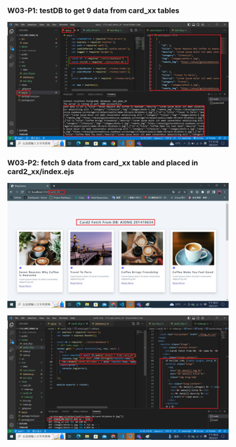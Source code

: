 ### W03-P1: testDB to get 9 data from card_xx tables
 
![](w03-p1.png)

### W03-P2: fetch 9 data from card_xx table and placed in card2_xx/index.ejs
 
![](w03-p2-1.png)
 
![](w03-p2-2.png)

